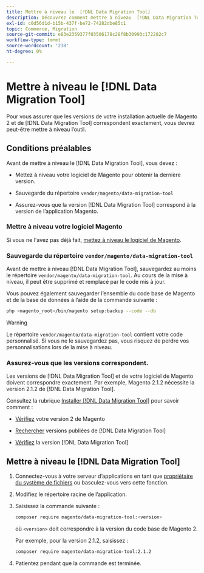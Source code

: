 ```yaml
---
title: Mettre à niveau le  [!DNL Data Migration Tool]
description: Découvrez comment mettre à niveau  [!DNL Data Migration Tool]  pour transférer des données entre Magento 1 et Magento 2.
exl-id: c0d56d1d-b15b-437f-be72-74282dbe85c1
topic: Commerce, Migration
source-git-commit: e83e2359377f03506178c28f8b30993c172282c7
workflow-type: tm+mt
source-wordcount: '238'
ht-degree: 0%

---
```


# Mettre à niveau le [!DNL Data Migration Tool]

Pour vous assurer que les versions de votre installation actuelle de Magento 2 et de [!DNL Data Migration Tool] correspondent exactement, vous devrez peut-être mettre à niveau l’outil.

## Conditions préalables

Avant de mettre à niveau le [!DNL Data Migration Tool], vous devez :

* Mettez à niveau votre logiciel de Magento pour obtenir la dernière version.

* Sauvegarde du répertoire `vendor/magento/data-migration-tool`

* Assurez-vous que la version [!DNL Data Migration Tool] correspond à la version de l’application Magento.

### Mettre à niveau votre logiciel Magento

Si vous ne l&#39;avez pas déjà fait, [mettez à niveau le logiciel de Magento](../../upgrade/overview.md).

### Sauvegarde du répertoire `vendor/magento/data-migration-tool`

Avant de mettre à niveau [!DNL Data Migration Tool], sauvegardez au moins le répertoire `vendor/magento/data-migration-tool`. Au cours de la mise à niveau, il peut être supprimé et remplacé par le code mis à jour.

Vous pouvez également sauvegarder l’ensemble du code base de Magento et de la base de données à l’aide de la commande suivante :

```bash
php <magento_root>/bin/magento setup:backup --code --db
```

>[!WARNING]
>
>Le répertoire `vendor/magento/data-migration-tool` contient votre code personnalisé. Si vous ne le sauvegardez pas, vous risquez de perdre vos personnalisations lors de la mise à niveau.


### Assurez-vous que les versions correspondent.

Les versions de [!DNL Data Migration Tool] et de votre logiciel de Magento doivent correspondre exactement. Par exemple, Magento 2.1.2 nécessite la version 2.1.2 de [!DNL Data Migration Tool].

Consultez la rubrique [Installer [!DNL Data Migration Tool]](install.md) pour savoir comment :

* [Vérifiez](install.md#check-your-version) votre version 2 de Magento

* [Rechercher](install.md#find-released-versions-of-data-migration-tool) versions publiées de [!DNL Data Migration Tool]

* [Vérifiez](install.md#check-version-of-installed-data-migration-tool) la version [!DNL Data Migration Tool]

## Mettre à niveau le [!DNL Data Migration Tool]

1. Connectez-vous à votre serveur d’applications en tant que [propriétaire du système de fichiers](../../installation/prerequisites/file-system/overview.md) ou basculez-vous vers cette fonction.
1. Modifiez le répertoire racine de l’application.
1. Saisissez la commande suivante :

   ```bash
   composer require magento/data-migration-tool:<version>
   ```

   où `<version>` doit correspondre à la version du code base de Magento 2.

   Par exemple, pour la version 2.1.2, saisissez :

   ```bash
   composer require magento/data-migration-tool:2.1.2
   ```

1. Patientez pendant que la commande est terminée.
